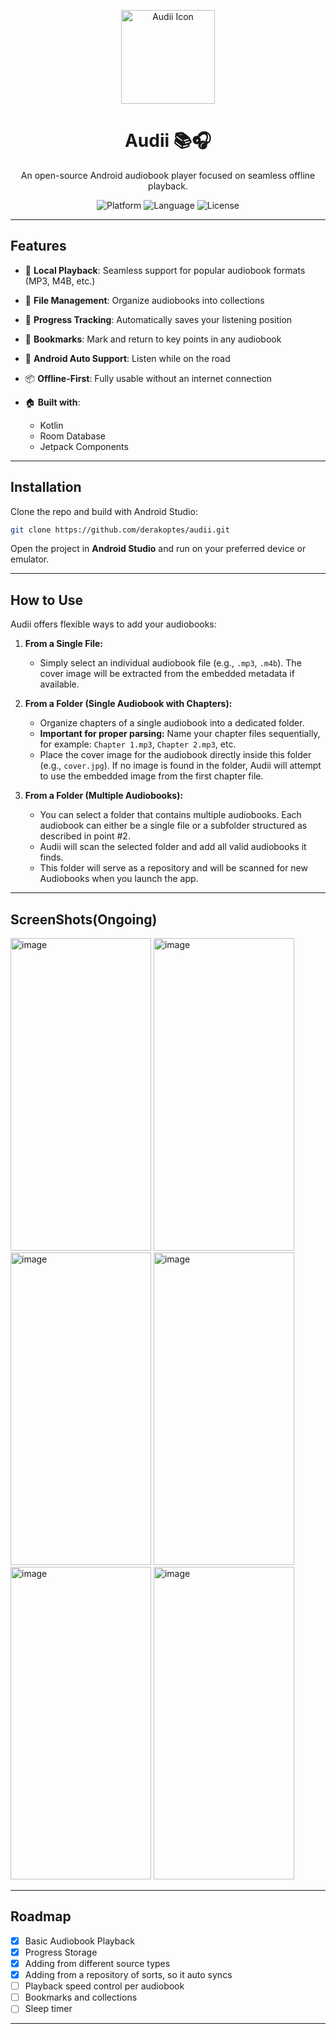 <p align="center">
  <img src="https://github.com/user-attachments/assets/f9cfda6f-afbd-437e-97af-a28d9e893cf3" alt="Audii Icon" width="150" height="150" />
</p>

<h1 align="center">Audii 📚🎧</h1>

<p align="center">
  An open-source Android audiobook player focused on seamless offline playback.
</p>

<p align="center">
  <img src="https://img.shields.io/badge/platform-Android-green" alt="Platform">
  <img src="https://img.shields.io/badge/language-Kotlin-blue" alt="Language">
  <img src="https://img.shields.io/badge/license-Apache%202.0-blue" alt="License">
</p>

---

## Features

* 🎵 **Local Playback**: Seamless support for popular audiobook formats (MP3, M4B, etc.)
* 📁 **File Management**: Organize audiobooks into collections
* 📌 **Progress Tracking**: Automatically saves your listening position
* 🔖 **Bookmarks**: Mark and return to key points in any audiobook
* 🚗 **Android Auto Support**: Listen while on the road
* 📦 **Offline-First**: Fully usable without an internet connection
* 🏠 **Built with**:

  * Kotlin
  * Room Database
  * Jetpack Components

---

## Installation

Clone the repo and build with Android Studio:

```bash
git clone https://github.com/derakoptes/audii.git
```

Open the project in **Android Studio** and run on your preferred device or emulator.

---

## How to Use

Audii offers flexible ways to add your audiobooks:

1.  **From a Single File:**
    *   Simply select an individual audiobook file (e.g., `.mp3`, `.m4b`). The cover image will be extracted from the embedded metadata if available.

2.  **From a Folder (Single Audiobook with Chapters):**
    *   Organize chapters of a single audiobook into a dedicated folder.
    *   **Important for proper parsing:** Name your chapter files sequentially, for example: `Chapter 1.mp3`, `Chapter 2.mp3`, etc.
    *   Place the cover image for the audiobook directly inside this folder (e.g., `cover.jpg`). If no image is found in the folder, Audii will attempt to use the embedded image from the first chapter file.

3.  **From a Folder (Multiple Audiobooks):**
    *   You can select a folder that contains multiple audiobooks. Each audiobook can either be a single file or a subfolder structured as described in point #2.
    *   Audii will scan the selected folder and add all valid audiobooks it finds.
    *   This folder will serve as a repository and will be scanned for new Audiobooks when you launch the app.

---

## ScreenShots(Ongoing)


<img width="225" height="500" alt="image" src="https://github.com/user-attachments/assets/a15b7651-3a39-4e58-bdcd-edacd70fd288" />
<img width="225" height="500" alt="image" src="https://github.com/user-attachments/assets/4cde2b2a-a7b0-4398-923f-ea57916f92bb" />
<img width="225" height="500" alt="image" src="https://github.com/user-attachments/assets/51da9463-8d94-4dcf-9cb9-7dca681d81a7" />
<img width="225" height="500" alt="image" src="https://github.com/user-attachments/assets/c5e23074-f899-4f2f-af77-6c897f4afff3" />
<img width="225" height="500" alt="image" src="https://github.com/user-attachments/assets/6b0b3d18-63b0-4e17-86ba-6b3b25cfb63e" />
<img width="225" height="500" alt="image" src="https://github.com/user-attachments/assets/51276525-5e95-42cd-9c1a-b531a8b708cd" />


---

## Roadmap
* [x] Basic Audiobook Playback
* [X] Progress Storage
* [x] Adding from different source types 
* [x] Adding from a repository of sorts, so it auto syncs
* [ ] Playback speed control per audiobook
* [ ] Bookmarks and collections
* [ ] Sleep timer

---
